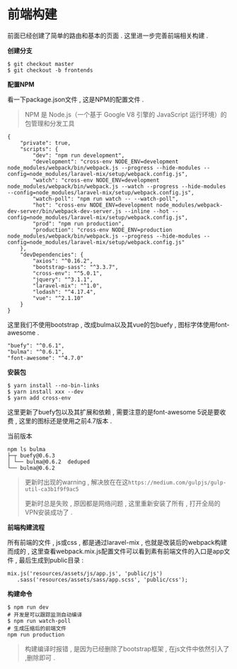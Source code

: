 # 前端构建

前面已经创建了简单的路由和基本的页面 . 这里进一步完善前端相关构建 .

**创建分支**

```
$ git checkout master
$ git checkout -b frontends
```

**配置NPM**

看一下package.json文件 , 这是NPM的配置文件 .

> NPM 是 Node.js（一个基于 Google V8 引擎的 JavaScript 运行环境）的包管理和分发工具

```
{
    "private": true,
    "scripts": {
        "dev": "npm run development",
        "development": "cross-env NODE_ENV=development node_modules/webpack/bin/webpack.js --progress --hide-modules --config=node_modules/laravel-mix/setup/webpack.config.js",
        "watch": "cross-env NODE_ENV=development node_modules/webpack/bin/webpack.js --watch --progress --hide-modules --config=node_modules/laravel-mix/setup/webpack.config.js",
        "watch-poll": "npm run watch -- --watch-poll",
        "hot": "cross-env NODE_ENV=development node_modules/webpack-dev-server/bin/webpack-dev-server.js --inline --hot --config=node_modules/laravel-mix/setup/webpack.config.js",
        "prod": "npm run production",
        "production": "cross-env NODE_ENV=production node_modules/webpack/bin/webpack.js --progress --hide-modules --config=node_modules/laravel-mix/setup/webpack.config.js"
    },
    "devDependencies": {
        "axios": "^0.16.2",
        "bootstrap-sass": "^3.3.7",
        "cross-env": "^5.0.1",
        "jquery": "^3.1.1",
        "laravel-mix": "^1.0",
        "lodash": "^4.17.4",
        "vue": "^2.1.10"
    }
}
```

这里我们不使用bootstrap , 改成bulma以及其vue的包buefy , 图标字体使用font-awesome .

```
"buefy": "^0.6.1",
"bulma": "^0.6.1",
"font-awesome": "^4.7.0"
```

**安装包**

```
$ yarn install --no-bin-links
$ yarn install xxx --dev
$ yarn add cross-env
```

这里更新了buefy包以及其扩展和依赖 , 需要注意的是font-awesome 5说是要收费 , 这里的图标还是使用之前4.7版本 .

当前版本

```
npm ls bulma
├─┬ buefy@0.6.3
│ └── bulma@0.6.2  deduped
└── bulma@0.6.2
```

> 更新时出现的warning , 解决放在在这`https://medium.com/gulpjs/gulp-util-ca3b1f9f9ac5`
>
> 更新时总是失败 , 原因都是网络问题 , 这里重新安装了所有 , 打开全局的VPN安装成功了 .

**前端构建流程**

所有前端的文件 , js或css , 都是通过laravel-mix , 也就是改装后的webpack构建而成的 , 这里查看webpack.mix.js配置文件可以看到素有前端文件的入口是app文件 , 最后生成到public目录 :

```
mix.js('resources/assets/js/app.js', 'public/js')
   .sass('resources/assets/sass/app.scss', 'public/css');
```

**构建命令**

```
$ npm run dev
# 开发是可以跟踪监测自动编译
$ npm run watch-poll
# 生成压缩后的前端文件
npm run production
```

> 构建编译时报错 , 是因为已经删除了bootstrap框架 , 在js文件中依然引入了 ,删除即可 .



